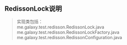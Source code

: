 RedissonLock说明
--
> 实现类包括：<br>
me.galaxy.test.redisson.RedissonLock.java<br>
me.galaxy.test.redisson.RedissonLockFactory.java<br>
me.galaxy.test.redisson.RedissonConfiguration.java

